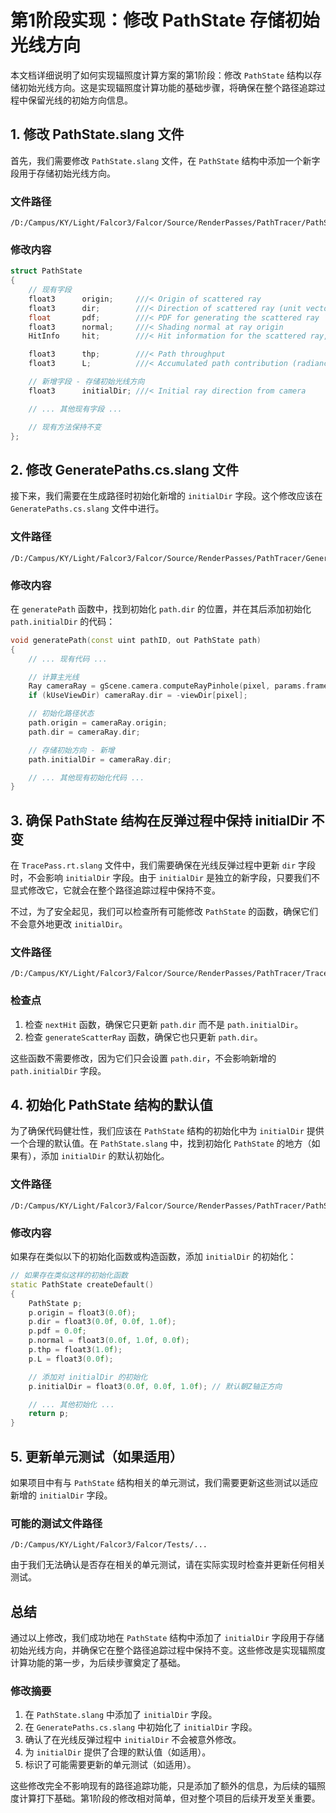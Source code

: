 # 第1阶段实现：修改 PathState 存储初始光线方向

本文档详细说明了如何实现辐照度计算方案的第1阶段：修改 `PathState` 结构以存储初始光线方向。这是实现辐照度计算功能的基础步骤，将确保在整个路径追踪过程中保留光线的初始方向信息。

## 1. 修改 PathState.slang 文件

首先，我们需要修改 `PathState.slang` 文件，在 `PathState` 结构中添加一个新字段用于存储初始光线方向。

### 文件路径
```
/D:/Campus/KY/Light/Falcor3/Falcor/Source/RenderPasses/PathTracer/PathState.slang
```

### 修改内容

```cpp
struct PathState
{
    // 现有字段
    float3      origin;     ///< Origin of scattered ray
    float3      dir;        ///< Direction of scattered ray (unit vector)
    float       pdf;        ///< PDF for generating the scattered ray
    float3      normal;     ///< Shading normal at ray origin
    HitInfo     hit;        ///< Hit information for the scattered ray, filled when hitting a triangle

    float3      thp;        ///< Path throughput
    float3      L;          ///< Accumulated path contribution (radiance)

    // 新增字段 - 存储初始光线方向
    float3      initialDir; ///< Initial ray direction from camera

    // ... 其他现有字段 ...

    // 现有方法保持不变
};
```

## 2. 修改 GeneratePaths.cs.slang 文件

接下来，我们需要在生成路径时初始化新增的 `initialDir` 字段。这个修改应该在 `GeneratePaths.cs.slang` 文件中进行。

### 文件路径
```
/D:/Campus/KY/Light/Falcor3/Falcor/Source/RenderPasses/PathTracer/GeneratePaths.cs.slang
```

### 修改内容

在 `generatePath` 函数中，找到初始化 `path.dir` 的位置，并在其后添加初始化 `path.initialDir` 的代码：

```cpp
void generatePath(const uint pathID, out PathState path)
{
    // ... 现有代码 ...

    // 计算主光线
    Ray cameraRay = gScene.camera.computeRayPinhole(pixel, params.frameDim);
    if (kUseViewDir) cameraRay.dir = -viewDir[pixel];

    // 初始化路径状态
    path.origin = cameraRay.origin;
    path.dir = cameraRay.dir;

    // 存储初始方向 - 新增
    path.initialDir = cameraRay.dir;

    // ... 其他现有初始化代码 ...
}
```

## 3. 确保 PathState 结构在反弹过程中保持 initialDir 不变

在 `TracePass.rt.slang` 文件中，我们需要确保在光线反弹过程中更新 `dir` 字段时，不会影响 `initialDir` 字段。由于 `initialDir` 是独立的新字段，只要我们不显式修改它，它就会在整个路径追踪过程中保持不变。

不过，为了安全起见，我们可以检查所有可能修改 `PathState` 的函数，确保它们不会意外地更改 `initialDir`。

### 文件路径
```
/D:/Campus/KY/Light/Falcor3/Falcor/Source/RenderPasses/PathTracer/TracePass.rt.slang
```

### 检查点

1. 检查 `nextHit` 函数，确保它只更新 `path.dir` 而不是 `path.initialDir`。
2. 检查 `generateScatterRay` 函数，确保它也只更新 `path.dir`。

这些函数不需要修改，因为它们只会设置 `path.dir`，不会影响新增的 `path.initialDir` 字段。

## 4. 初始化 PathState 结构的默认值

为了确保代码健壮性，我们应该在 `PathState` 结构的初始化中为 `initialDir` 提供一个合理的默认值。在 `PathState.slang` 中，找到初始化 `PathState` 的地方（如果有），添加 `initialDir` 的默认初始化。

### 文件路径
```
/D:/Campus/KY/Light/Falcor3/Falcor/Source/RenderPasses/PathTracer/PathState.slang
```

### 修改内容

如果存在类似以下的初始化函数或构造函数，添加 `initialDir` 的初始化：

```cpp
// 如果存在类似这样的初始化函数
static PathState createDefault()
{
    PathState p;
    p.origin = float3(0.0f);
    p.dir = float3(0.0f, 0.0f, 1.0f);
    p.pdf = 0.0f;
    p.normal = float3(0.0f, 1.0f, 0.0f);
    p.thp = float3(1.0f);
    p.L = float3(0.0f);

    // 添加对 initialDir 的初始化
    p.initialDir = float3(0.0f, 0.0f, 1.0f); // 默认朝Z轴正方向

    // ... 其他初始化 ...
    return p;
}
```

## 5. 更新单元测试（如果适用）

如果项目中有与 `PathState` 结构相关的单元测试，我们需要更新这些测试以适应新增的 `initialDir` 字段。

### 可能的测试文件路径
```
/D:/Campus/KY/Light/Falcor3/Falcor/Tests/...
```

由于我们无法确认是否存在相关的单元测试，请在实际实现时检查并更新任何相关测试。

## 总结

通过以上修改，我们成功地在 `PathState` 结构中添加了 `initialDir` 字段用于存储初始光线方向，并确保它在整个路径追踪过程中保持不变。这些修改是实现辐照度计算功能的第一步，为后续步骤奠定了基础。

### 修改摘要

1. 在 `PathState.slang` 中添加了 `initialDir` 字段。
2. 在 `GeneratePaths.cs.slang` 中初始化了 `initialDir` 字段。
3. 确认了在光线反弹过程中 `initialDir` 不会被意外修改。
4. 为 `initialDir` 提供了合理的默认值（如适用）。
5. 标识了可能需要更新的单元测试（如适用）。

这些修改完全不影响现有的路径追踪功能，只是添加了额外的信息，为后续的辐照度计算打下基础。第1阶段的修改相对简单，但对整个项目的后续开发至关重要。
